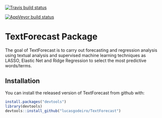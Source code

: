 
[![Travis build status](https://travis-ci.com/lucasgodeiro/TextForecast.svg?branch=master)](https://travis-ci.com/lucasgodeiro/TextForecast)

[![AppVeyor build status](https://ci.appveyor.com/api/projects/status/github/lucasgodeiro/TextForecast?branch=master&svg=true)](https://ci.appveyor.com/project/lucasgodeiro/TextForecast)

<!-- README.md is generated from README.Rmd. Please edit that file -->
TextForecast Package
====================

The goal of TextForecast is to carry out forecasting and regression analysis using textual analysis and supervised machine learning techniques as LASSO, Elastic Net and Ridge Regression to select the most predictive words/terms.

Installation
------------

You can install the released version of TextForecast from github with:

``` r
install.packages("devtools")
library(devtools)
devtools::install_github("lucasgodeiro/TextForecast")
```
